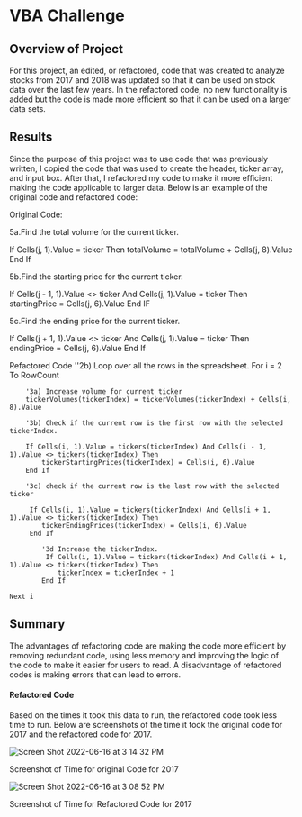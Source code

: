 # VBA Challenge

## Overview of Project

For this project, an edited, or refactored, code that was created to analyze stocks from 2017 and 2018 was updated so that it can be used on stock data over the last few years. In the refactored code, no new functionality is added but the code is made more efficient so that it can be used on a larger data sets.

## Results

Since the purpose of this project was to use code that was previously written, I copied the code that was used to create the header, ticker array, and input box. After that, I refactored my code to make it more efficient making the code applicable to larger data. Below is an example of the original code and refactored code:

Original Code:

5a.Find the total volume for the current ticker.

If Cells(j, 1).Value = ticker Then
   totalVolume = totalVolume + Cells(j, 8).Value
End If

5b.Find the starting price for the current ticker.

If Cells(j - 1, 1).Value <> ticker And Cells(j, 1).Value = ticker Then
  startingPrice = Cells(j, 6).Value
End IF

5c.Find the ending price for the current ticker.

If Cells(j + 1, 1).Value <> ticker And Cells(j, 1).Value = ticker Then
  endingPrice = Cells(j, 6).Value
  End If
  
Refactored Code
''2b) Loop over all the rows in the spreadsheet.
    For i = 2 To RowCount
    
        '3a) Increase volume for current ticker
        tickerVolumes(tickerIndex) = tickerVolumes(tickerIndex) + Cells(i, 8).Value
        
        '3b) Check if the current row is the first row with the selected tickerIndex.
       
        If Cells(i, 1).Value = tickers(tickerIndex) And Cells(i - 1, 1).Value <> tickers(tickerIndex) Then
            tickerStartingPrices(tickerIndex) = Cells(i, 6).Value
        End If
        
        '3c) check if the current row is the last row with the selected ticker
        
         If Cells(i, 1).Value = tickers(tickerIndex) And Cells(i + 1, 1).Value <> tickers(tickerIndex) Then
            tickerEndingPrices(tickerIndex) = Cells(i, 6).Value
         End If

            '3d Increase the tickerIndex.
             If Cells(i, 1).Value = tickers(tickerIndex) And Cells(i + 1, 1).Value <> tickers(tickerIndex) Then
                tickerIndex = tickerIndex + 1
            End If
    
    Next i


## Summary

The advantages of refactoring code are making the code more efficient by removing redundant code, using less memory and improving the logic of the code to make it easier for users to read. A disadvantage of refactored codes is making errors that can lead to errors.

#### Refactored Code

Based on the times it took this data to run, the refactored code took less time to run. Below are screenshots of the time it took the original code for 2017 and the refactored code for 2017.

![Screen Shot 2022-06-16 at 3 14 32 PM](https://user-images.githubusercontent.com/85198012/174149010-c7b6b3f8-2928-47c6-9eef-d8923fa3bb08.png)
 
 Screenshot of Time for original Code for 2017
 
![Screen Shot 2022-06-16 at 3 08 52 PM](https://user-images.githubusercontent.com/85198012/174149113-8eb8299a-b498-42d0-9f52-08430459603b.png)

Screenshot of Time for Refactored Code for 2017

